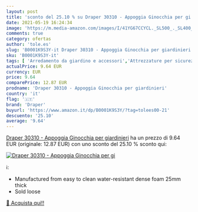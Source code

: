 ```yaml
---
layout: post
title: 'sconto del 25.10 % su Draper 30310 - Appoggia Ginocchia per gi  '
date: 2021-05-19 16:24:34
image: 'https://m.media-amazon.com/images/I/41YG67CCYCL._SL500_._SL400_.jpg'
comments: true
category: ofertas
author: 'tole.es'
slug: 'B0001K9S3Y-it Draper 30310 - Appoggia Ginocchia per giardinieri'
sku: 'B0001K9S3Y-it'
tags: [ 'Arredamento da giardino e accessori','Attrezzature per sicurezza sul lavoro','Fai da te','Giardino e giardinaggio','Ginocchiere antinfortunistica','Sicurezza e protezione','Utensili elettrici e a mano','draper', ]
actualPrice: 9.64 EUR
currency: EUR
price: 9.64
comparePrice: 12.87 EUR
prodname: 'Draper 30310 - Appoggia Ginocchia per giardinieri'
country: 'it'
flag: '🇮🇹'
brand: 'Draper'
buyurl: 'https://www.amazon.it/dp/B0001K9S3Y/?tag=tolees00-21'
descuento: '25.10'
average: '9.64'
---
```


[Draper 30310 - Appoggia Ginocchia per giardinieri](https://www.amazon.it/dp/B0001K9S3Y/?tag=tolees00-21) ha un prezzo di 9.64 EUR (originale: 12.87 EUR) con uno sconto del 25.10 % sconto qui:

[![Draper 30310 - Appoggia Ginocchia per gi](https://m.media-amazon.com/images/I/41YG67CCYCL._SL500_._SL400_.jpg)](https://www.amazon.it/dp/B0001K9S3Y/?tag=tolees00-21)

ℹ️:

- Manufactured from easy to clean water-resistant dense foam 25mm thick
- Sold loose

[🛒 Acquista qui!!](https://www.amazon.it/dp/B0001K9S3Y/?tag=tolees00-21)
